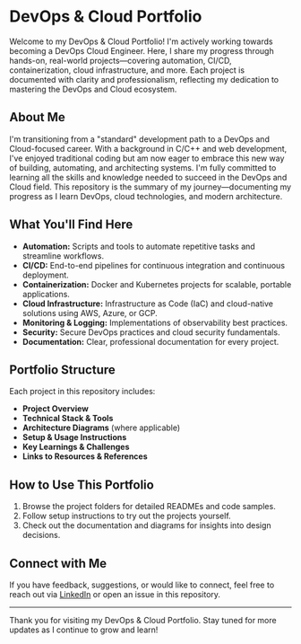 
# DevOps & Cloud Portfolio

Welcome to my DevOps & Cloud Portfolio! I'm actively working towards becoming a DevOps Cloud Engineer. Here, I share my progress through hands-on, real-world projects—covering automation, CI/CD, containerization, cloud infrastructure, and more. Each project is documented with clarity and professionalism, reflecting my dedication to mastering the DevOps and Cloud ecosystem.

## About Me

I'm transitioning from a "standard" development path to a DevOps and Cloud-focused career. With a background in C/C++ and web development, I've enjoyed traditional coding but am now eager to embrace this new way of building, automating, and architecting systems. I'm fully committed to learning all the skills and knowledge needed to succeed in the DevOps and Cloud field. This repository is the summary of my journey—documenting my progress as I learn DevOps, cloud technologies, and modern architecture.

## What You'll Find Here

- **Automation:** Scripts and tools to automate repetitive tasks and streamline workflows.
- **CI/CD:** End-to-end pipelines for continuous integration and continuous deployment.
- **Containerization:** Docker and Kubernetes projects for scalable, portable applications.
- **Cloud Infrastructure:** Infrastructure as Code (IaC) and cloud-native solutions using AWS, Azure, or GCP.
- **Monitoring & Logging:** Implementations of observability best practices.
- **Security:** Secure DevOps practices and cloud security fundamentals.
- **Documentation:** Clear, professional documentation for every project.

## Portfolio Structure

Each project in this repository includes:
- **Project Overview**
- **Technical Stack & Tools**
- **Architecture Diagrams** (where applicable)
- **Setup & Usage Instructions**
- **Key Learnings & Challenges**
- **Links to Resources & References**

## How to Use This Portfolio

1. Browse the project folders for detailed READMEs and code samples.
2. Follow setup instructions to try out the projects yourself.
3. Check out the documentation and diagrams for insights into design decisions.

## Connect with Me

If you have feedback, suggestions, or would like to connect, feel free to reach out via [LinkedIn](https://www.linkedin.com/) or open an issue in this repository.

---

Thank you for visiting my DevOps & Cloud Portfolio. Stay tuned for more updates as I continue to grow and learn!
